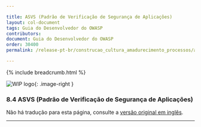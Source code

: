 ```yaml
---

title: ASVS (Padrão de Verificação de Segurança de Aplicações)
layout: col-document
tags: Guia do Desenvolvedor do OWASP
contributors:
document: Guia do Desenvolvedor do OWASP
order: 30400
permalink: /release-pt-br/construcao_cultura_amadurecimento_processos/asvs/

---
```


{% include breadcrumb.html %}

<style type="text/css">
.image-right {
  height: 180px;
  display: block;
  margin-left: auto;
  margin-right: auto;
  float: right;
}
</style>

![WIP logo](../../../assets/images/dg_wip.png "Trabalho em andamento"){: .image-right }

### 8.4 ASVS (Padrão de Verificação de Segurança de Aplicações)

Não há tradução para esta página, consulte a [versão original em inglês][release1004].

----

[release1004]: https://github.com/OWASP/www-project-developer-guide/blob/main/draft/10-culture-process/04-asvs.md
